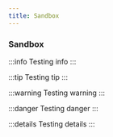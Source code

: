 ```yaml
---
title: Sandbox
---
```


### Sandbox

:::info
Testing info
:::

:::tip
Testing tip 
:::

:::warning
Testing warning
:::

:::danger
Testing danger
:::

:::details
Testing details
:::
